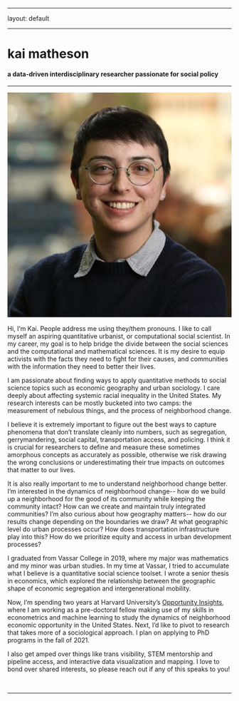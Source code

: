 ﻿---

layout: default

---


<div class="header-bar">

  <h1>kai matheson</h1>

  <h4>a data-driven interdisciplinary researcher passionate for social policy</h4>

  <hr>

</div>



<img class="col one right" src="/img/prof_pic.jpg">




Hi, I’m Kai. People address me using they/them pronouns. I like to call myself an aspiring quantitative urbanist, or computational social scientist. In my career, my goal is to help bridge the divide between the social sciences and the computational and mathematical sciences. It is my desire to equip activists with the facts they need to fight for their causes, and communities with the information they need to better their lives.

I am passionate about finding ways to apply quantitative methods to social science topics such as economic geography and urban sociology. I care deeply about affecting systemic racial inequality in the United States. My research interests can be mostly bucketed into two camps: the measurement of nebulous things, and the process of neighborhood change. 

I believe it is extremely important to figure out the best ways to capture phenomena that don’t translate cleanly into numbers, such as segregation, gerrymandering, social capital, transportation access, and policing. I think it is crucial for researchers to define and measure these sometimes amorphous concepts as accurately as possible, otherwise we risk drawing the wrong conclusions or underestimating their true impacts on outcomes that matter to our lives.

It is also really important to me to understand neighborhood change better. I’m interested in the dynamics of neighborhood change-- how do we build up a neighborhood for the good of its community while keeping the community intact? How can we create and maintain truly integrated communities? I’m also curious about how geography matters-- how do our results change depending on the boundaries we draw? At what geographic level do urban processes occur? How does transportation infrastructure play into this? How do we prioritize equity and access in urban development processes?

I graduated from Vassar College in 2019, where my major was mathematics and my minor was urban studies. In my time at Vassar, I tried to accumulate what I believe is a quantitative social science toolset. I wrote a senior thesis in economics, which explored the relationship between the geographic shape of economic segregation and intergenerational mobility. 

Now, I’m spending two years at Harvard University’s <a href="https://opportunityinsights.org/">Opportunity Insights</a>, where I am working as a pre-doctoral fellow making use of my skills in econometrics and machine learning to study the dynamics of neighborhood economic opportunity in the United States. Next, I’d like to pivot to research that takes more of a sociological approach. I plan on applying to PhD programs in the fall of 2021.

I also get amped over things like trans visibility, STEM mentorship and pipeline access, and interactive data visualization and mapping. I love to bond over shared interests, so please reach out if any of this speaks to you!






<br/>
<hr/>
<br/>
<span class="contacticon center">
	<a href="mailto:kaihartmatheson@gmail.com"><i class="fa fa-envelope-square"></i></a>
	<a href="https://github.com/kaimath" target="_blank"><i class="fa fa-github-square"></i></a>
	<a href="https://www.linkedin.com/in/kaimatheson" target="_blank"><i class="fa fa-linkedin-square"></i></a>
	<a href="https://twitter.com/mathematikai" target="_blank"><i class="fa fa-twitter-square"></i></a>
</span>

<div class="col three caption">
</div>


